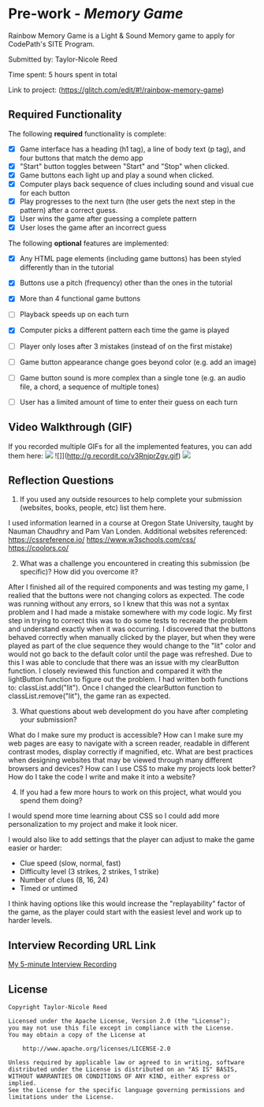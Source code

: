 # Pre-work - *Memory Game*

Rainbow Memory Game is a Light & Sound Memory game to apply for CodePath's SITE Program. 

Submitted by: Taylor-Nicole Reed

Time spent: 5 hours spent in total

Link to project: (https://glitch.com/edit/#!/rainbow-memory-game) 


## Required Functionality

The following **required** functionality is complete:

* [X] Game interface has a heading (h1 tag), a line of body text (p tag), and four buttons that match the demo app
* [X] "Start" button toggles between "Start" and "Stop" when clicked. 
* [X] Game buttons each light up and play a sound when clicked. 
* [X] Computer plays back sequence of clues including sound and visual cue for each button
* [X] Play progresses to the next turn (the user gets the next step in the pattern) after a correct guess. 
* [X] User wins the game after guessing a complete pattern
* [X] User loses the game after an incorrect guess

The following **optional** features are implemented:

* [X] Any HTML page elements (including game buttons) has been styled differently than in the tutorial
* [X] Buttons use a pitch (frequency) other than the ones in the tutorial
* [X] More than 4 functional game buttons
* [ ] Playback speeds up on each turn
* [X] Computer picks a different pattern each time the game is played
* [ ] Player only loses after 3 mistakes (instead of on the first mistake)
* [ ] Game button appearance change goes beyond color (e.g. add an image)
* [ ] Game button sound is more complex than a single tone (e.g. an audio file, a chord, a sequence of multiple tones)
* [ ] User has a limited amount of time to enter their guess on each turn


## Video Walkthrough (GIF)

If you recorded multiple GIFs for all the implemented features, you can add them here:
![](http://g.recordit.co/A96JvXZQSR.gif)
![]](http://g.recordit.co/v3RnjprZgv.gif)
![](http://g.recordit.co/lXDsqYnF7j.gif)

## Reflection Questions
1. If you used any outside resources to help complete your submission (websites, books, people, etc) list them here. 

I used information learned in a course at Oregon State University, taught by Nauman Chaudhry and Pam Van Londen.
Additional websites referenced: 
https://cssreference.io/
https://www.w3schools.com/css/
https://coolors.co/


2. What was a challenge you encountered in creating this submission (be specific)? How did you overcome it? 

After I finished all of the required components and was testing my game, I realied that the buttons were not changing colors as expected. The code was running without any errors, so I knew that this was not a syntax problem and I had made a mistake somewhere with my code logic. 
My first step in trying to correct this was to do some tests to recreate the problem and understand exactly when it was occurring. I discovered that the buttons behaved correctly when manually clicked by the player, but when they were played as part of the clue sequence they would change to the "lit" color and would not go back to the default color until the page was refreshed.
Due to this I was able to conclude that there was an issue with my clearButton function. I closely reviewed this function and compared it with the lightButton function to figure out the problem. I had written both functions to: classList.add("lit"). Once I changed the clearButton function to classList.remove("lit"), the game ran as expected. 

3. What questions about web development do you have after completing your submission?

What do I make sure my product is accessible? How can I make sure my web pages are easy to navigate with a screen reader, readable in different contrast modes, display correctly if magnified, etc. 
What are best practices when designing websites that may be viewed through many different browsers and devices? 
How can I use CSS to make my projects look better? 
How do I take the code I write and make it into a website? 

4. If you had a few more hours to work on this project, what would you spend them doing? 

I would spend more time learning about CSS so I could add more personalization to my project and make it look nicer.

I would also like to add settings that the player can adjust to make the game easier or harder: 
- Clue speed (slow, normal, fast)
- Difficulty level (3 strikes, 2 strikes, 1 strike)
- Number of clues (8, 16, 24)
- Timed or untimed

I think having options like this would increase the "replayability" factor of the game, as the player could start with the easiest level and work up to harder levels. 


## Interview Recording URL Link

[My 5-minute Interview Recording](https://youtu.be/pyivpFWesFs)


## License

    Copyright Taylor-Nicole Reed

    Licensed under the Apache License, Version 2.0 (the "License");
    you may not use this file except in compliance with the License.
    You may obtain a copy of the License at

        http://www.apache.org/licenses/LICENSE-2.0

    Unless required by applicable law or agreed to in writing, software
    distributed under the License is distributed on an "AS IS" BASIS,
    WITHOUT WARRANTIES OR CONDITIONS OF ANY KIND, either express or implied.
    See the License for the specific language governing permissions and
    limitations under the License.
    
    
